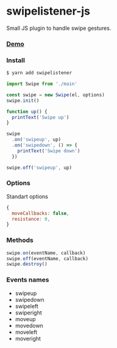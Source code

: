 # swipelistener-js

Small JS plugin to handle swipe gestures.

### [Demo](https://yurayarosh.github.io/swipelistener-js/)

### Install

```bash
$ yarn add swipelistener
```

```js
import Swipe from './main'

const swipe = new Swipe(el, options)
swipe.init()

function up() {
  printText('Swipe up')
}

swipe
  .on('swipeup', up)
  .on('swipedown', () => {
    printText('Swipe down')
  })

swipe.off('swipeup', up)
```

### Options

Standart options
```js
{
  moveCallbacks: false,
  resistance: 0,
}
```

### Methods

```js
swipe.on(eventName, callback)
swipe.off(eventName, callback)
swipe.destroy() 
```

### Events names

* swipeup
* swipedown
* swipeleft
* swiperight
* moveup
* movedown
* moveleft
* moveright
